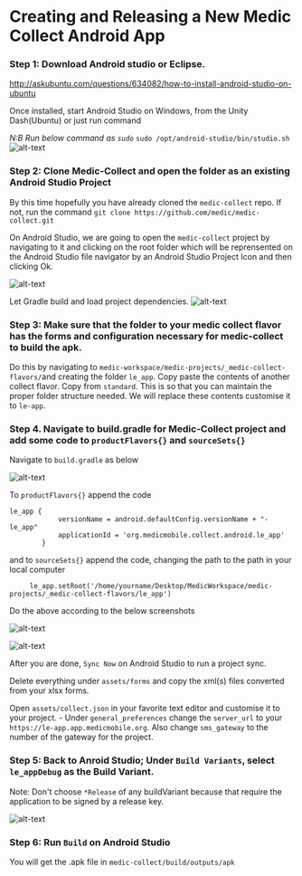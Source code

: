 # Creating and Releasing a New Medic Collect Android App

### Step 1: Download Android studio or Eclipse. 
http://askubuntu.com/questions/634082/how-to-install-android-studio-on-ubuntu


Once installed, start Android Studio on Windows, from the Unity Dash(Ubuntu) or just run command

*N:B Run below command as `sudo`*
```sudo /opt/android-studio/bin/studio.sh```
![alt-text](img/android-studio-splash-screen.png "Android Studio Splash Screen")

### Step 2: Clone Medic-Collect and open the folder as an existing Android Studio Project
By this time hopefully you have already cloned the `medic-collect` repo. If not, run the command `git clone https://github.com/medic/medic-collect.git`

On Android Studio, we are going to open the `medic-collect` project by navigating to it and clicking on the root folder which will be reprensented on the Android Studio file navigator by an Android Studio Project Icon and then clicking Ok.

![alt-text](img/Android-Studio-File-Navigator.png "Open Medic-Collect as Android Project")

Let Gradle build and load project dependencies.
![alt-text](img/Load-Project-Dependencies.png "Load Project Dependencies")

### Step 3: Make sure that the folder to your medic collect flavor has the forms and configuration necessary for medic-collect to build the apk.

Do this by navigating to `medic-workspace/medic-projects/_medic-collect-flavors/`and creating the folder `le_app`.
Copy paste the contents of another collect flavor. Copy from `standard`. This is so that you can maintain the proper folder structure needed. We will replace these contents customise it to `le-app`.

### Step 4. Navigate to build.gradle for Medic-Collect project and add some code to `productFlavors{}` and `sourceSets{}`

Navigate to `build.gradle` as below

![alt-text](img/Navigate-To-Build-dot-gradle.png "Navigate to build.gradle")

To `productFlavors{}` append the code
```
le_app {
            versionName = android.defaultConfig.versionName + "-le_app"
            applicationId = 'org.medicmobile.collect.android.le_app'
        }
```
and to `sourceSets{}` append the code, changing the path to the path in your local computer
```
     le_app.setRoot('/home/yourname/Desktop/MedicWorkspace/medic-projects/_medic-collect-flavors/le_app')
```

Do the above according to the below screenshots

![alt-text](img/product-flavors-append.png "Append to product-flavors")

![alt-text](img/source-sets-append.png "Append to source-sets")


After you are done, `Sync Now` on Android Studio to run a project sync.

Delete everything under `assets/forms` and copy the xml(s) files converted from your xlsx forms.

Open `assets/collect.json` in your favorite text editor and customise it to your project.
    - Under `general_preferences` change the `server_url` to your `https://le-app.app.medicmobile.org`. Also change `sms_gateway` to the number of the gateway for the project.

### Step 5: Back to Anroid Studio; Under `Build Variants`, select `le_appDebug` as the Build Variant. 
Note: Don't choose `*Release` of any buildVariant because that require the application to be signed by a release key.

![alt-text](img/build-variant-debug.png "Build Variants")

### Step 6: Run `Build` on Android Studio

You will get the .apk file in `medic-collect/build/outputs/apk`